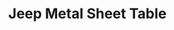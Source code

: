 ---
title: "Jeep Metal Sheet Table"
layout: single
author_profile: false
image: \assets\icon-solidworks.png
categories:
  - Engineer
tags:
  - Solid Works
---